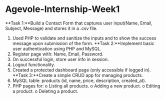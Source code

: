 # Agevole-Internship-Week1
**Task 1:**Build a Contact Form that captures user input(Name, Email, Subject, Message) and stores it in a .csv file. 
  1. Used PHP to validate and sanitize the inputs and to show the success message upon submission of the form.
**Task 2:**Implement basic user authentication using PHP and MySQL. 
  1. Register page with: Name, Email, Password.
  2. On successful login, store user info in session.
  3. Logout functionality.
  4. Created a protected dashboard page (only accessible if logged in).
**Task 3:**Create a simple CRUD app for managing products.
  1. MySQL table: products (id, name, price, description, created_at).
  2. PHP pages for: 
    o Listing all products. 
    o Adding a new product. 
    o Editing a product. 
    o Deleting a product. 
